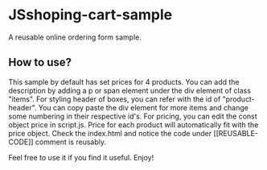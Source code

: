 # JSshoping-cart-sample
A reusable online ordering form sample.

<h2>How to use?</h2>

<p>This sample by default has set prices for 4 products. You can add the description by adding a p or span element under
the div element of class "items". For styling header of boxes, you can refer with the id of "product-header". You can
copy paste the div element for more items and change some numbering in their respective id's. For pricing, you can
edit the const object price in script.js. Price for each product will automatically fit with the price object. Check the index.html 
and notice the code under [[REUSABLE-CODE]] comment is reusably. 


Feel free to use it if you find it useful. Enjoy!
</p>
